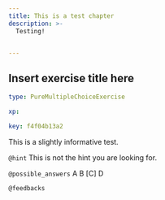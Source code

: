```yaml
---
title: This is a test chapter
description: >-
  Testing!


---
```

## Insert exercise title here

```yaml
type: PureMultipleChoiceExercise

xp: 

key: f4f04b13a2
```

This is a slightly informative test.


`@hint`
This is not the hint you are looking for.





`@possible_answers`
A
B
[C]
D

`@feedbacks`




